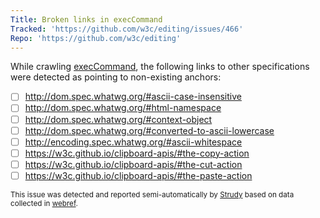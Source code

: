 ```yaml
---
Title: Broken links in execCommand
Tracked: 'https://github.com/w3c/editing/issues/466'
Repo: 'https://github.com/w3c/editing'
---
```


While crawling [execCommand](https://w3c.github.io/editing/docs/execCommand/), the following links to other specifications were detected as pointing to non-existing anchors:
* [ ] http://dom.spec.whatwg.org/#ascii-case-insensitive
* [ ] http://dom.spec.whatwg.org/#html-namespace
* [ ] http://dom.spec.whatwg.org/#context-object
* [ ] http://dom.spec.whatwg.org/#converted-to-ascii-lowercase
* [ ] http://encoding.spec.whatwg.org/#ascii-whitespace
* [ ] https://w3c.github.io/clipboard-apis/#the-copy-action
* [ ] https://w3c.github.io/clipboard-apis/#the-cut-action
* [ ] https://w3c.github.io/clipboard-apis/#the-paste-action

<sub>This issue was detected and reported semi-automatically by [Strudy](https://github.com/w3c/strudy/) based on data collected in [webref](https://github.com/w3c/webref/).</sub>

